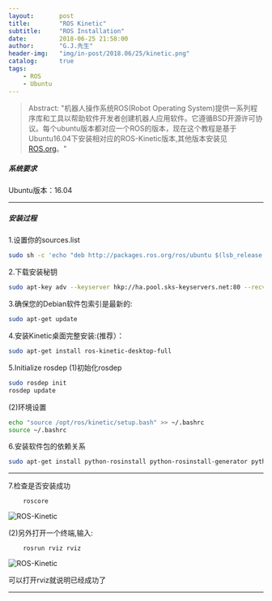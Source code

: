 ```yaml
---
layout:       post
title:        "ROS Kinetic"
subtitle:     "ROS Installation"
date:         2018-06-25 21:58:00
author:       "G.J.先生"
header-img:   "img/in-post/2018.06/25/kinetic.png"
catalog:      true
tags:
    - ROS
    - Ubuntu
---
```


>Abstract: "机器人操作系统ROS(Robot Operating System)提供一系列程序库和工具以帮助软件开发者创建机器人应用软件。它遵循BSD开源许可协议。每个ubuntu版本都对应一个ROS的版本，现在这个教程是基于Ubuntu16.04下安装相对应的ROS-Kinetic版本,其他版本安装见[ROS.org](http://wiki.ros.org/ROS/Installation)。"

##### 系统要求
Ubuntu版本：16.04

*****

##### 安装过程
1.设置你的sources.list

```bash
sudo sh -c 'echo "deb http://packages.ros.org/ros/ubuntu $(lsb_release -sc) main" > /etc/apt/sources.list.d/ros-latest.list'
```

2.下载安装秘钥

```bash
sudo apt-key adv --keyserver hkp://ha.pool.sks-keyservers.net:80 --recv-key 421C365BD9FF1F717815A3895523BAEEB01FA116
```

3.确保您的Debian软件包索引是最新的:
```bash
sudo apt-get update
```

4.安装Kinetic桌面完整安装:(推荐）：

```bash
sudo apt-get install ros-kinetic-desktop-full
```

5.Initialize rosdep
(1)初始化rosdep

```bash
sudo rosdep init
rosdep update
```

(2)环境设置

```bash
echo "source /opt/ros/kinetic/setup.bash" >> ~/.bashrc
source ~/.bashrc
```

6.安装软件包的依赖关系

```bash
sudo apt-get install python-rosinstall python-rosinstall-generator python-wstool build-essential
```


*****


7.检查是否安装成功

```
    roscore
```

![ROS-Kinetic](http://pa59gape3.bkt.clouddn.com/ros-kinetic.png)


(2)另外打开一个终端,输入:

```
    rosrun rviz rviz
```


![ROS-Kinetic](http://pa59gape3.bkt.clouddn.com/ros-kinetic1.png)

可以打开rviz就说明已经成功了

*****